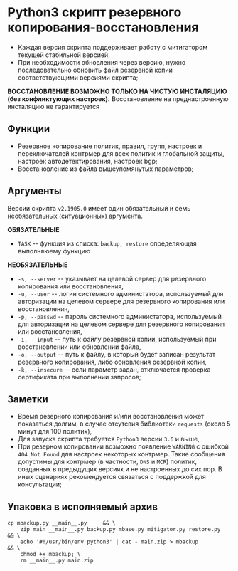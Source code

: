 # Python3 cкрипт резервного копирования-восстановления

* Каждая версия скрипта поддерживает работу с митигатором текущей стабильной версией,
* При необходимости обновления через версию, нужно последовательно обновить файл резервной копии соответствующими версиями скрипта;

**ВОССТАНОВЛЕНИЕ ВОЗМОЖНО ТОЛЬКО НА ЧИСТУЮ ИНСТАЛЯЦИЮ (без конфликтующих настроек).** Восстановление на преднастроенную инсталяцию не гарантируется

## Функции

* Резервное копирование политик, правил, групп, настроек и переключателей контрмер для всех политик и глобальной защиты, настроек автодетектирования, настроек bgp;
* Восстановление из файла вышеупомянутых параметров;

## Аргументы

Версии скрипта `v2.1905.0` имеет один обязательный и семь необязательных (ситуационных) аргумента.

**ОБЯЗАТЕЛЬНЫЕ**

* `TASK` -- функция из списка: `backup, restore` определяющая выполняюему функцию

**НЕОБЯЗАТЕЛЬНЫЕ**

* `-s, --server` -- указывает на целевой сервер для резервного копирования или восстановления,
* `-u, --user` -- логин системного администатора, используемый для авторизации на целевом сервере для резервного копирования или восстановления,
* `-p, --passwd` -- пароль системного администатора, используемый для авторизации на целевом сервере для резервного копирования или восстановления,
* `-i, --input` -- путь к файлу резервной копии, используемый при восстановлении или обновлении файла,
* `-o, --output` -- путь к файлу, в который будет записан результат резервного копирования, либо обновления резервной копии,
* `-k, --insecure` -- если параметр задан, отключается проверка сертификата при выполнении запросов;

## Заметки

* Время резерного копирования и/или восстановления может показаться долгим, в случае отсутсвия библиотеки `requests` (около 5 минут для 100 политик),
* Для запуска скрипта требуется `Python3` версии `3.6` и выше,
* При резерном копировании возможно появление `WARNING` с ошибкой `404 Not Found` для настроек некоторых контрмер.
Такие сообщения допустимы для контрмер (в частности, `DNS` и `MCR`) политик, созданных в предыдущих версиях и не настроенных до сих пор.
В иных сценариях рекомендуется связаться с поддержкой для консультации;

## Упаковка в исполняемый архив

```shellscript
cp mbackup.py __main__.py     && \
    zip main __main__.py backup.py mbase.py mitigator.py restore.py  && \
    echo '#!/usr/bin/env python3' | cat - main.zip > mbackup         && \
    chmod +x mbackup; \
    rm __main__.py main.zip
```

